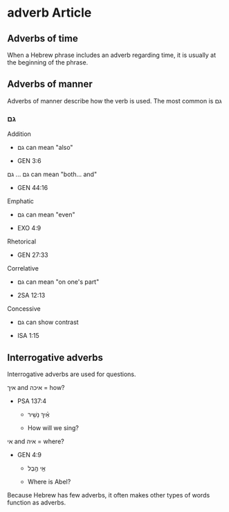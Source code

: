 # adverb Article

## Adverbs of time

When a Hebrew phrase includes an adverb regarding time, it is usually at the beginning of the phrase.

## Adverbs of manner

Adverbs of manner describe how the verb is used. The most common is גם

### גם

Addition

* גם can mean "also"

* GEN 3:6

גם ... גם can mean "both... and" 

* GEN 44:16

Emphatic

* גם can mean "even" 

* EXO 4:9

Rhetorical

* GEN 27:33

Correlative

* גם can mean "on one's part"

* 2SA 12:13

Concessive

* גם can show contrast 

* ISA 1:15

## Interrogative adverbs

Interrogative adverbs are used for questions. 

איך and איכה  = how?

* PSA 137:4

    * אֵ֗יךְ נָשִׁ֥יר  
    
    * How will we sing?

אי and איה = where?

* GEN 4:9
    
    * אֵ֖י הֶ֣בֶל
    
    * Where is Abel?

Because Hebrew has few adverbs, it often makes other types of words function as adverbs.